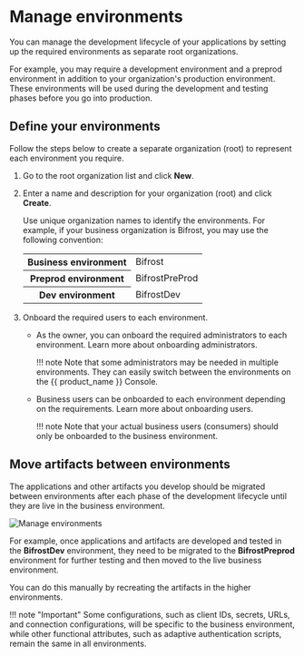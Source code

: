 # Manage environments

You can manage the development lifecycle of your applications by setting up the required environments as separate root organizations.

For example, you may require a development environment and a preprod environment in addition to your organization's production environment. These environments will be used during the development and testing phases before you go into production.

## Define your environments

Follow the steps below to create a separate organization (root) to represent each environment you require.

1. Go to the root organization list and click **New**.

2. Enter a name and description for your organization (root) and click **Create**.

    Use unique organization names to identify the environments. For example, if your business organization is Bifrost, you may use the following convention:

    <table>
        <tr>
            <th>Business environment</th>
            <td>Bifrost</td>
        </tr>
        <tr>
            <th>Preprod environment</th>
            <td>BifrostPreProd</td>
        </tr>
        <tr>
            <th>Dev environment</th>
            <td>BifrostDev</td>
        </tr>
    </table>


3. Onboard the required users to each environment.
    - As the owner, you can onboard the required administrators to each environment. Learn more about onboarding administrators.

        !!! note
            Note that some administrators may be needed in multiple environments. They can easily switch between the environments on the {{ product_name }} Console.


    - Business users can be onboarded to each environment depending on the requirements. Learn more about onboarding users.

        !!! note
            Note that your actual business users (consumers) should only be onboarded to the business environment.

## Move artifacts between environments

The applications and other artifacts you develop should be migrated between environments after each phase of the development lifecycle until they are live in the business environment.

![Manage environments](../../assets/img/guides/organization/manage-organizations/manage-environments.png)

For example, once applications and artifacts are developed and tested in the **BifrostDev** environment, they need to be migrated to the **BifrostPreprod** environment for further testing and then moved to the live business environment.

You can do this manually by recreating the artifacts in the higher environments.

!!! note "Important"
    Some configurations, such as client IDs, secrets, URLs, and connection configurations, will be specific to the business environment, while other functional attributes, such as adaptive authentication scripts, remain the same in all environments.
